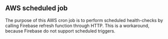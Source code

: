 ## AWS scheduled job

The purpose of this AWS cron job is to perform scheduled health-checks by calling Firebase refresh function through HTTP.
This is a workaround, because Firebase do not support scheduled triggers.